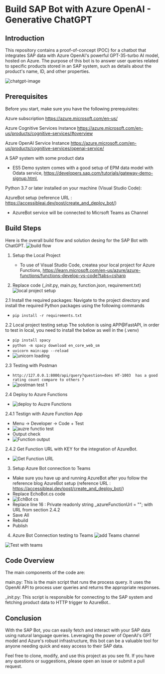 # Build SAP Bot with Azure OpenAI - Generative ChatGPT 

## Introduction
This repository contains a proof-of-concept (POC) for a chatbot that integrates SAP data with Azure OpenAI's powerful GPT-35-turbo AI model, hosted on Azure. The purpose of this bot is to answer user queries related to specific products stored in an SAP system, such as details about the product's name, ID, and other properties.

![chatgpt-image](https://github.com/cjpark-sapcsa/aoai-sap/assets/60184856/2dbcf287-1fac-4cfb-8fb0-ae9351628dc1)

## Prerequisites
Before you start, make sure you have the following prerequisites:

Azure subscription
https://azure.microsoft.com/en-us/

Azure Cognitive Services Instance
https://azure.microsoft.com/en-us/products/cognitive-services/#overview

Azure OpenAI Service Instance 
https://azure.microsoft.com/en-us/products/cognitive-services/openai-service/

A SAP system with some product data 
- ES5 Demo system comes with a good setup of EPM data model with Odata service, https://developers.sap.com/tutorials/gateway-demo-signup.html, 

Python 3.7 or later installed on your machine (Visual Studio Code):

AzureBot setup (reference URL : https://accessibleai.dev/post/create_and_deploy_bot/)
- AzureBot service will be connected to Micrsoft Teams as Channel 

## Build Steps

Here is the overall build flow and solution desing for the SAP Bot with ChatGPT. 
![build flow](https://github.com/cjpark-sapcsa/aoai-sap/assets/60184856/2d787436-6039-4dba-947a-797797e23b94)


1. Setup the Local Project 
   - To use of Visual Studio Code, createa your local project for Azure Functions, https://learn.microsoft.com/en-us/azure/azure-functions/functions-develop-vs-code?tabs=csharp
   
2. Replace code (__init_.py, main.py, function.json, requirement.txt)  
![local project setup](https://github.com/cjpark-sapcsa/aoai-sap-usecase-1-Odata/assets/60184856/0cf8942f-e6a0-4cf6-b797-140405fad8cd)

2.1 Install the required packages: 
 Navigate to the project directory and install the required Python packages using the following commands
- `pip install -r requirements.txt`

2.2 Local project testing setup 
 The solution is using APP@FastAPI, in order to test in local, you need to install the below as well in the  (.venv)
- `pip install spacy`
- `python -m spacy download en_core_web_sm`
- `uvicorn main:app --reload`
- ![unicorn loading](https://github.com/cjpark-sapcsa/aoai-sap-usecase-1-Odata/assets/60184856/1354a2b8-9488-4873-9d1d-557fb7ece639)

2.3 Testing with Postman 
- `http://127.0.0.1:8000/api/query?question=does HT-1003  has a good rating count compare to others ? `
- ![postman test 1](https://github.com/cjpark-sapcsa/aoai-sap-usecase-1-Odata/assets/60184856/01f4f3ea-c48d-4203-ab85-e4c7d4e94ba5)

2.4 Deploy to Azure Functions
- ![deploy to Auzre Functions](https://github.com/cjpark-sapcsa/aoai-sap-usecase-1-Odata/assets/60184856/86e75ccc-24dc-407a-a8a2-6fa2b2106777)

2.4.1 Testign with Azure Function App 
- Menu -> Developer -> Code + Test
- ![auzre functio test](https://github.com/cjpark-sapcsa/aoai-sap-usecase-1-Odata/assets/60184856/1a01ab41-0cfd-4734-8ff5-78814793c47d)
- Output check
- ![Function output](https://github.com/cjpark-sapcsa/aoai-sap-usecase-1-Odata/assets/60184856/e036d949-5e50-4518-ada7-d7d7b22ec27e)

2.4.2 Get Function URL with KEY for the integration of AzureBot. 
- ![Get Function URL](https://github.com/cjpark-sapcsa/aoai-sap-usecase-1-Odata/assets/60184856/817047cc-69d0-4199-be5f-ee3cf7b0271a)

3. Setup Azure Bot connection to Teams 
- Make sure you have up and running AzureBot after you follow the reference blog AzureBot setup (reference URL : https://accessibleai.dev/post/create_and_deploy_bot/)
- Replace EchoBot.cs code 
- ![EchBot cs](https://github.com/cjpark-sapcsa/aoai-sap-usecase-1-Odata/assets/60184856/1978f2d6-09ed-4aef-b094-cb6021d21a41)
- Replace line 16 : Private readonly string _azureFunctionUrl = "";  with URL from section 2.4.2
- Save All
- Rebuild
- Publish 

4. Azure Bot Connection testing to Teams
![add Teams channel](https://github.com/cjpark-sapcsa/aoai-sap-usecase-1-Odata/assets/60184856/f9a4edc7-45a5-4e52-8cac-e684a3640f79)

![Test with teams](https://github.com/cjpark-sapcsa/aoai-sap-usecase-1-Odata/assets/60184856/6350ea38-419f-4cdf-abc2-94b1119e3b96)

## Code Overview
The main components of the code are:

main.py: This is the main script that runs the process query. It uses the OpenAI API to process user queries and returns the appropriate responses.

__init_.py: This script is responsible for connecting to the SAP system and fetching product data to HTTP trigger to AzureBot..


## Conclusion
With the SAP Bot, you can easily fetch and interact with your SAP data using natural language queries. Leveraging the power of OpenAI's GPT model and Azure's robust infrastructure, this bot can be a valuable tool for anyone needing quick and easy access to their SAP data.

Feel free to clone, modify, and use this project as you see fit. If you have any questions or suggestions, please open an issue or submit a pull request.
